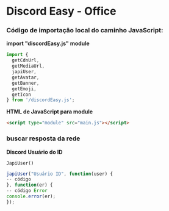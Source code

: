 # Discord Easy - Office

### Código de importação local do caminho JavaScript:

**import "discordEasy.js" module**

```js
import {
  getCdnUrl,
  getMediaUrl,
  japiUser,
  getAvatar,
  getBanner,
  getEmoji,
  getIcon
} from '/discordEasy.js';
```
**HTML de JavaScript para module**

```html
<script type="module" src="main.js"></script>
```
### buscar resposta da rede
**Discord Usuário do ID**

`JapiUser()`
```js
japiUser("Usuário ID", function(user) {
-- código 
}, function(er) {
-- código Error
console.error(er);
});
```

